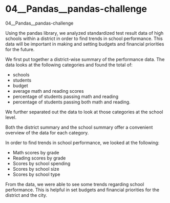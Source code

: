 # 04__Pandas__pandas-challenge
04__Pandas__pandas-challenge

Using the pandas library, we analyzed standardized test result data of high schools within a district in order to find trends in school performance.  This data will be important in making and setting budgets and financial priorities for the future.

We first put together a district-wise summary of the performance data. 
The data looks at the following categories and found the total of:
  - schools
  - students
  - budget
  - average math and reading scores
  - percentage of students passing math and reading
  - percentage of students passing both math and reading.

We further separated out the data to look at those categories at the school level.

Both the district summary and the school summary offer a convenient overview of the data for each category.

In order to find trends in school performance, we looked at the following:
  - Math scores by grade
  - Reading scores by grade
  - Scores by school spending
  - Scores by school size
  - Scores by school type

From the data, we were able to see some trends regarding school performance.  This is helpful in set budgets and financial priorities for the district and the city.
